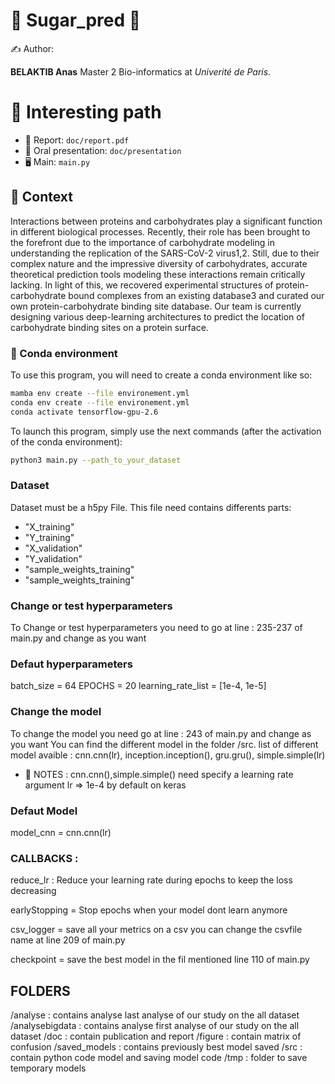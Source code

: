 # 🦙 Sugar_pred 🦙

✍ Author:

**BELAKTIB Anas**
Master 2 Bio-informatics at *Univerité de Paris*.

# 🔎 Interesting path
- 📑 Report: `doc/report.pdf`
- 📢 Oral presentation: `doc/presentation`
- 🖥 Main: `main.py`

## 🤔 Context
Interactions between proteins and carbohydrates play a significant function in different biological processes. Recently, their role has been brought to the forefront due to the importance of carbohydrate modeling in understanding the replication of the SARS-CoV-2 virus1,2. Still, due to their complex nature and the impressive diversity of carbohydrates, accurate theoretical prediction tools modeling these interactions remain critically lacking. In light of this, we recovered experimental structures of protein-carbohydrate bound complexes from an existing database3 and curated our own protein-carbohydrate binding site database. Our team is currently designing various deep-learning architectures to predict the location of carbohydrate binding sites on a protein surface.
### 🐍 Conda environment

To use this program, you will need to create a conda environment like so:

```bash
mamba env create --file environement.yml
conda env create --file environement.yml
conda activate tensorflow-gpu-2.6
```

To launch this program, simply use the next commands (after the activation of the conda environment):

```bash
python3 main.py --path_to_your_dataset
```
### Dataset
Dataset must be a h5py File. This file need contains differents parts:
- "X_training"
- "Y_training"
- "X_validation"
- "Y_validation"
- "sample_weights_training"
- "sample_weights_training"

### Change or test hyperparameters
To Change or test hyperparameters you need to go at line : 235-237 of main.py and change as you want

### Defaut hyperparameters
batch_size = 64
EPOCHS = 20
learning_rate_list = [1e-4, 1e-5]  

### Change the model
To change the model you need go at line : 243 of main.py and change as you want
You can find the different  model in the folder /src.
list of different model avaible : cnn.cnn(lr), inception.inception(), gru.gru(), simple.simple(lr)
- 📑 NOTES : cnn.cnn(),simple.simple() need specify a learning rate argument lr => 1e-4 by default on keras

### Defaut Model
   model_cnn = cnn.cnn(lr)
   
### CALLBACKS :
reduce_lr : Reduce your learning rate during epochs to keep the loss decreasing


earlyStopping = Stop epochs when your model dont learn anymore 


csv_logger = save all your metrics on a csv you can change the csvfile name at line 209 of main.py


checkpoint = save the best model in the fil mentioned line 110 of main.py


## FOLDERS
/analyse : contains analyse last analyse of our study on the all dataset
/analysebigdata  : contains analyse first analyse of our study on the all dataset
/doc : contain publication and report
/figure : contain matrix of confusion
/saved_models : contains previously best model saved
/src : contain python code model and saving model code
/tmp : folder to save temporary models

